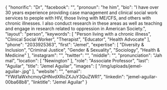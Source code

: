{
  "honorific": "Dr",
  "facebook": "",
  "pronoun": "he him",
  "bio": "I have over 30 years experience providing case management and clinical social work services to people with HIV, those living with ME/CFS, and others with chronic illnesses. I also conduct research in these areas as well as teaching and engage in research related to oppression in American Society.",
  "layout": "person",
  "keywords": [
    "Person living with a chronic illness",
    "Clinical Social Worker",
    "Therapist",
    "Educator",
    "Health Advocate"
  ],
  "phone": "2033925363",
  "first": "Jemel",
  "expertise": [
    "Diversity & Inclusion",
    "Criminal Justice",
    "Gender & Sexuality",
    "Sociology",
    "Health & Medicine"
  ],
  "instagram": "",
  "twitter": "",
  "middle": "",
  "pronunciation": "Jah mal",
  "location": [
    "Newington"
  ],
  "role": "Associate Professor",
  "last": "Aguilar",
  "title": "Jemel Aguilar",
  "images": [
    "/img/uploads/jemel-aguilar-.jpg"
  ],
  "website": "",
  "email": "YWd1aWxhcmoyQHNvdXRoZXJuY3QuZWR1",
  "linkedin": "jemel-aguilar-00ba68b8",
  "linktitle": "Jemel Aguilar"
}